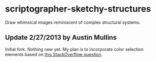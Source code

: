 scriptographer-sketchy-structures
=================================

Draw whimsical images reminiscent of complex structural systems.

Update 2/27/2013 by Austin Mullins
----------------------------------

 Initial fork. Nothing new yet. My plan is to incorporate color selection elements based on [this StackOverflow question](http://stackoverflow.com/questions/15123193/html5-canvas-doodle-change-colour/15124410#15124410).
